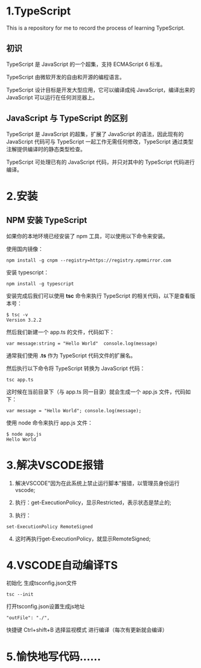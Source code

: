 # 1.TypeScript
This is a repository for me to record the process of learning TypeScript.

## 初识

TypeScript 是 JavaScript 的一个超集，支持 ECMAScript 6 标准。

TypeScript 由微软开发的自由和开源的编程语言。

TypeScript 设计目标是开发大型应用，它可以编译成纯 JavaScript，编译出来的 JavaScript 可以运行在任何浏览器上。

## JavaScript 与 TypeScript 的区别

TypeScript 是 JavaScript 的超集，扩展了 JavaScript 的语法，因此现有的 JavaScript 代码可与 TypeScript 一起工作无需任何修改，TypeScript 通过类型注解提供编译时的静态类型检查。

TypeScript 可处理已有的 JavaScript 代码，并只对其中的 TypeScript 代码进行编译。

# 2.安装

## NPM 安装 TypeScript

如果你的本地环境已经安装了 npm 工具，可以使用以下命令来安装。

使用国内镜像：

```
npm install -g cnpm --registry=https://registry.npmmirror.com
```

安装 typescript：

```
npm install -g typescript
```

安装完成后我们可以使用 **tsc** 命令来执行 TypeScript 的相关代码，以下是查看版本号：

```
$ tsc -v
Version 3.2.2
```

然后我们新建一个 app.ts 的文件，代码如下：

```
var message:string = "Hello World"  console.log(message)
```

通常我们使用 **.ts** 作为 TypeScript 代码文件的扩展名。

然后执行以下命令将 TypeScript 转换为 JavaScript 代码：

```
tsc app.ts
```

这时候在当前目录下（与 app.ts 同一目录）就会生成一个 app.js 文件，代码如下：

```
var message = "Hello World"; console.log(message);
```

使用 node 命令来执行 app.js 文件：

```
$ node app.js 
Hello World
```

# 3.解决VSCODE报错

1. 解决VSCODE"因为在此系统上禁止运行脚本"报错，以管理员身份运行vscode;

2. 执行：get-ExecutionPolicy，显示Restricted，表示状态是禁止的;

3. 执行：

```
set-ExecutionPolicy RemoteSigned
```

4. 这时再执行get-ExecutionPolicy，就显示RemoteSigned;

# 4.VSCODE自动编译TS

初始化 生成tsconfig.json文件 

```
tsc --init
```

打开tsconfig.json设置生成js地址

```
"outFile": "./", 
```

快捷键 Ctrl+shift+B 选择监视模式 进行编译（每次有更新就会编译）

# 5.愉快地写代码……
